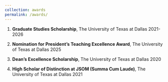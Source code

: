 ```yaml
---
collection: awards
permalink: /awards/
---
```


  1. **Graduate Studies Scholarship**, The University of Texas at Dallas  2021-2026</p>
  2. **Nomination for President’s Teaching Excellence Award**, The University of Texas at Dallas  2025</p>
  3. **Dean’s Excellence Scholarship**, The University of Texas at Dallas  2020</p>
  4. **High Scholar of Distinction at JSOM (Summa Cum Laude)**, The University of Texas at Dallas  2021</p>
